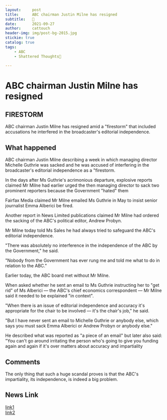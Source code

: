 ```yaml
---
layout:     post                   
title:      ABC chairman Justin Milne has resigned
subtitle:   🧠
date:       2021-09-27             
author:     cattouch                    
header-img: img/post-bg-2015.jpg   
stickie: true
catalog: true                      
tags:                            
    - ABC
    - Shattered Thoughts🧠

---
```


# ABC chairman Justin Milne has resigned

## FIRESTORM
ABC chairman Justin Milne has resigned amid a "firestorm" that included accusations he interfered in the broadcaster's editorial independence.

## What happened
ABC chairman Justin Milne describing a week in which managing director Michelle Guthrie was sacked and he was accused of interfering in the broadcaster's editorial independence as a "firestorm.

> 
In the days after Ms Guthrie's acrimonious departure, explosive reports claimed Mr Milne had earlier urged the then managing director to sack two prominent reporters because the Government "hated" them

Fairfax Media claimed Mr Milne emailed Ms Guthrie in May to insist senior journalist Emma Alberici be fired.

Another report in News Limited publications claimed Mr Milne had ordered the sacking of the ABC's political editor, Andrew Probyn.

Mr Milne today told Ms Sales he had always tried to safeguard the ABC's editorial independence.

"There was absolutely no interference in the independence of the ABC by the Government," he said.

"Nobody from the Government has ever rung me and told me what to do in relation to the ABC."

Earlier today, the ABC board met without Mr Milne.

When asked whether he sent an email to Ms Guthrie instructing her to "get rid" of Ms Alberici — the ABC's chief economics correspondent — Mr Milne said it needed to be explained "in context".

"When there is an issue of editorial independence and accuracy it's appropriate for the chair to be involved — it's the chair's job," he said.

"But I have never sent an email to Michelle Guthrie or anybody else, which says you must sack Emma Alberici or Andrew Probyn or anybody else."

He described what was reported as "a piece of an email" but later also said: "You can't go around irritating the person who's going to give you funding again and again if it's over matters about accuracy and impartiality

## Comments

The only thing that such a huge scandal proves is that the ABC's impartiality, its independence, is indeed a big problem.

## News Link
[link1](https://www.abc.net.au/news/2018-09-27/abc-chairman-justin-milne-resigns/10311472)</br>
[link2](https://www.farahnewsonline.com/?mod=news&id=66241)
